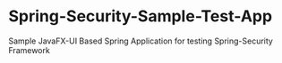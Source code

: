 # Spring-Security-Sample-Test-App

Sample JavaFX-UI Based Spring Application for testing Spring-Security Framework
